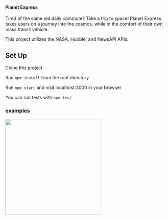 
#### Planet Express
Tired of the same old daily commute? Take a trip to space!
Planet Express takes users on a journey into the cosmos, 
while in the comfort of their own mass transit vehicle.

This project utilizes the NASA, Hubble, and NewsAPI APIs.

## Set Up

Clone this project

Run `npm install` from the root directory

Run `npm start` and visit localhost:3000 in your browser

You can run tests with `npm test`

### examples

<img src="https://raw.githubusercontent.com/tomkingkong/planet-express/master/public/images/planet-express-runthrough.gif" width="300"/>



